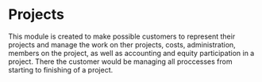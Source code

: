 # Projects

This module is created to make possible customers to represent their
projects and manage the work on ther projects, costs, administration,
members on the project, as well as accounting and equity participation
in a project. There the customer would be managing all proccesses from
starting to finishing of a project.
